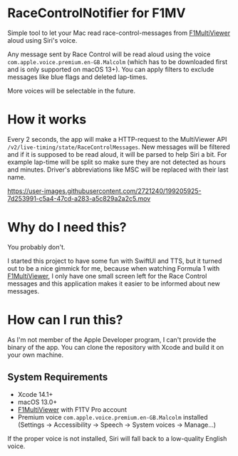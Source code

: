 # RaceControlNotifier for F1MV
Simple tool to let your Mac read race-control-messages from [F1MultiViewer](https://beta.f1mv.com) aloud using Siri's voice.

Any message sent by Race Control will be read aloud using the voice `com.apple.voice.premium.en-GB.Malcolm` (which has to be downloaded first and is only supported on macOS 13+).
You can apply filters to exclude messages like blue flags and deleted lap-times.

More voices will be selectable in the future.


# How it works

Every 2 seconds, the app will make a HTTP-request to the MultiViewer API `/v2/live-timing/state/RaceControlMessages`.
New messages will be filtered and if it is supposed to be read aloud, it will be parsed to help Siri a bit. For example lap-time will be split so make sure they are not detected as hours and minutes.
Driver's abbreviations like MSC will be replaced with their last name.


https://user-images.githubusercontent.com/2721240/199205925-7d253991-c5a4-47cd-a283-a5c829a2a2c5.mov


# Why do I need this?

You probably don't.

I started this project to have some fun with SwiftUI and TTS, but it turned out to be a nice gimmick for me, because when watching Formula 1 with [F1MultiViewer](https://beta.f1mv.com), I only have one small screen left for the Race Control messages and this application makes it easier to be informed about new messages.


# How can I run this?

As I'm not member of the Apple Developer program, I can't provide the binary of the app. You can clone the repository with Xcode and build it on your own machine.

## System Requirements

* Xcode 14.1+
* macOS 13.0+
* [F1MultiViewer](https://beta.f1mv.com) with F1TV Pro account
* Premium voice `com.apple.voice.premium.en-GB.Malcolm` installed (Settings -> Accessibility -> Speech -> System voices -> Manage...)

If the proper voice is not installed, Siri will fall back to a low-quality English voice.
